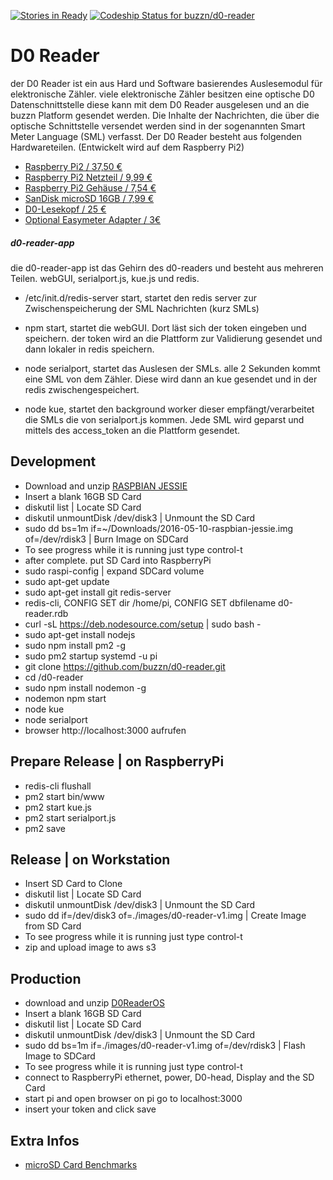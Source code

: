 [![Stories in Ready](https://badge.waffle.io/buzzn/d0-reader.png?label=ready&title=Ready)](https://waffle.io/buzzn/d0-reader)
[ ![Codeship Status for buzzn/d0-reader](https://codeship.io/projects/16833330-f9ad-0133-be69-0e6ed700efb9/status)](https://codeship.io/projects/151300)


# D0 Reader
  der D0 Reader ist ein aus Hard und Software basierendes Auslesemodul für elektronische Zähler. viele elektronische Zähler besitzen eine optische D0 Datenschnittstelle diese kann mit dem D0 Reader ausgelesen und an die buzzn Platform gesendet werden.
  Die Inhalte der Nachrichten, die über die optische Schnittstelle versendet werden sind in der sogenannten Smart Meter Language (SML) verfasst. Der D0 Reader besteht aus folgenden Hardwareteilen. (Entwickelt wird auf dem Raspberry Pi2)

  - [Raspberry Pi2 / 37,50 € ](https://www.reichelt.de/RASPBERRY-PI-2-B/3/index.html?&ACTION=3&LA=446&ARTICLE=152728&artnr=RASPBERRY+PI+2+B&SEARCH=Raspberry+Pi+2)
  - [Raspberry Pi2 Netzteil / 9,99 € ](http://www.amazon.de/Rydges-High-Quality-Netzteil-Ladeger%C3%A4t-Raspberry/dp/B00GM0305Y/ref=sr_1_5?ie=UTF8&qid=1461920420&sr=8-5&keywords=Raspberry+Pi2+Netzteil)
  - [Raspberry Pi2 Gehäuse / 7,54 € ](http://www.amazon.de/OneNineDesign-Raspberry-bel%C3%BCftet-europ%C3%A4ische-Fertigung/dp/B00W7S1BFG/ref=sr_1_1?ie=UTF8&qid=1461921764&sr=8-1&keywords=Geh%C3%A4use+Raspberry+Pi2)
  - [SanDisk microSD 16GB / 7,99 € ](http://www.amazon.de/SanDisk-Android-microSDHC-Speicherkarte-SD-Adapter/dp/B013UDL5V6/ref=pd_sim_147_7?ie=UTF8&dpID=41yP-zBY53L&dpSrc=sims&preST=_AC_UL160_SR160%2C160_&refRID=0BJQVE54N5Z7GB6JEBXN)
  - [D0-Lesekopf / 25 € ](http://wiki.volkszaehler.org/hardware/controllers/ir-schreib-lesekopf-usb-ausgang#stueckliste_und_preise)
  - [Optional Easymeter Adapter / 3€](http://wiki.volkszaehler.org/hardware/controllers/ir-schreib-lesekopf_easymeter-adapter)

##### d0-reader-app
  die d0-reader-app ist das Gehirn des d0-readers und besteht aus mehreren Teilen. webGUI, serialport.js, kue.js und redis.

  - /etc/init.d/redis-server start, startet den redis server zur Zwischenspeicherung der SML Nachrichten (kurz SMLs)

  - npm start, startet die webGUI. Dort läst sich der token eingeben und speichern. der token wird an die Plattform zur Validierung gesendet und dann lokaler in redis speichern.

  - node serialport, startet das Auslesen der SMLs. alle 2 Sekunden kommt eine SML von dem Zähler. Diese wird dann an kue gesendet und in der redis zwischengespeichert.

  - node kue, startet den background worker dieser empfängt/verarbeitet die SMLs die von serialport.js kommen. Jede SML wird geparst und mittels des access_token an die Plattform gesendet.


## Development
  - Download and unzip [RASPBIAN JESSIE](https://www.raspberrypi.org/downloads/raspbian/)
  - Insert a blank 16GB SD Card
  - diskutil list | Locate SD Card
  - diskutil unmountDisk /dev/disk3 | Unmount the SD Card
  - sudo dd bs=1m if=~/Downloads/2016-05-10-raspbian-jessie.img of=/dev/rdisk3 | Burn Image on SDCard
  - To see progress while it is running just type control-t
  - after complete. put SD Card into RaspberryPi
  - sudo raspi-config | expand SDCard volume
  - sudo apt-get update
  - sudo apt-get install git redis-server
  - redis-cli, CONFIG SET dir /home/pi, CONFIG SET dbfilename d0-reader.rdb
  - curl -sL https://deb.nodesource.com/setup | sudo bash -
  - sudo apt-get install nodejs
  - sudo npm install pm2 -g
  - sudo pm2 startup systemd -u pi
  - git clone https://github.com/buzzn/d0-reader.git
  - cd /d0-reader
  - sudo npm install nodemon -g
  - nodemon npm start
  - node kue
  - node serialport
  - browser http://localhost:3000 aufrufen

## Prepare Release | on RaspberryPi
  - redis-cli flushall
  - pm2 start bin/www
  - pm2 start kue.js
  - pm2 start serialport.js
  - pm2 save

## Release | on Workstation
  - Insert SD Card to Clone
  - diskutil list | Locate SD Card
  - diskutil unmountDisk /dev/disk3 | Unmount the SD Card
  - sudo dd if=/dev/disk3 of=./images/d0-reader-v1.img | Create Image from SD Card
  - To see progress while it is running just type control-t
  - zip and upload image to aws s3

## Production
  - download and unzip [D0ReaderOS](http://buzzn.s3.amazonaws.com/d0-reader-v1.img.zip)
  - Insert a blank 16GB SD Card
  - diskutil list | Locate SD Card
  - diskutil unmountDisk /dev/disk3 | Unmount the SD Card
  - sudo dd bs=1m if=./images/d0-reader-v1.img of=/dev/rdisk3 | Flash Image to SDCard
  - To see progress while it is running just type control-t
  - connect to RaspberryPi ethernet, power, D0-head, Display and the SD Card
  - start pi and open browser on pi go to localhost:3000
  - insert your token and click save

## Extra Infos
  - [microSD Card Benchmarks](http://www.pidramble.com/wiki/benchmarks/microsd-cards)
